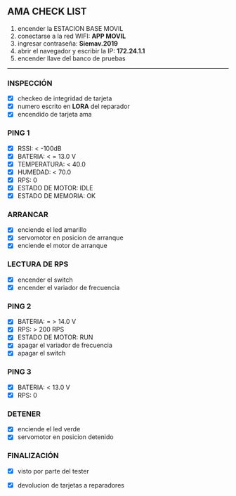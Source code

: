 ## AMA CHECK LIST
1. encender la ESTACION BASE MOVIL
2. conectarse a la red WIFI: **APP MOVIL**
3. ingresar contraseña: **Siemav.2019**
4. abrir el navegador y escribir la IP: **172.24.1.1**
5. encender llave del banco de pruebas
---
### INSPECCIÓN
- [x] checkeo de integridad de tarjeta 
- [x] numero escrito en __LORA__ del reparador
- [x] encendido de tarjeta ama
### PING 1 
- [x] RSSI: < -100dB
- [x] BATERIA: < = 13.0 V
- [x] TEMPERATURA: < 40.0
- [x] HUMEDAD: < 70.0
- [x] RPS: 0 
- [x] ESTADO DE MOTOR: IDLE
- [x] ESTADO DE MEMORIA: OK
### ARRANCAR
- [x] enciende el led amarillo 
- [x] servomotor en posicion de arranque
- [x] enciende el motor de arranque 
### LECTURA DE RPS 
- [x] encender el switch
- [x] encender el variador de frecuencia
### PING 2
- [x] BATERIA: = > 14.0 V
- [x] RPS: > 200 RPS
- [x] ESTADO DE MOTOR: RUN
- [x] apagar el variador de frecuencia
- [x] apagar el switch
### PING 3
- [x] BATERIA: < 13.0 V
- [x] RPS: 0
### DETENER 
- [x] enciende el led verde 
- [x] servomotor en posicion detenido
### FINALIZACIÓN 
- [x] visto por parte del tester
- [x] devolucion de tarjetas a reparadores


